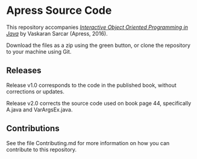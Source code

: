 # Apress Source Code

This repository accompanies [*Interactive Object Oriented Programming in Java*](http://www.apress.com/9781484225431) by Vaskaran Sarcar (Apress, 2016).

[comment]: #cover

Download the files as a zip using the green button, or clone the repository to your machine using Git.

## Releases

Release v1.0 corresponds to the code in the published book, without corrections or updates.

Release v2.0 corrects the source code used on book page 44, specifically A.java and VarArgsEx.java. 

## Contributions

See the file Contributing.md for more information on how you can contribute to this repository.
